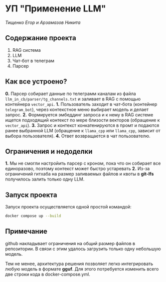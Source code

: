 # УП "Применение LLM" 
*Тищенко Егор и Арзамазов Никита*

## Содержание проекта 
1. RAG система
2. LLM
3. Чат-бот в телеграм
4. Парсер

## Как все устроено?

**0.** Парсер собирает данные по телеграмм каналам из файла ```llm_in_cb/parser/tg_channels.txt``` и заливает в RAG с помощью контейнера ```vector_api```.
**1.** Пользователь заходит в чат-бота (контейнер ```telegram_bot```), через контекстное меню выбирает модель и делает запрос. 
**2.** Формируется эмбеддинг запроса и к нему в RAG системе ищется подходящий контекст по мере близости векторов (обращение к ```vector_api```). 
**3.** Запрос и контекст конкатенируются в промт и подаются ранее выбранной LLM (обращение к ```llama_cpp``` или ```llama_cpp```, зависит от выбора пользователя). 
**4.** Ответ возвращается в чат пользователю.

## Ограничения и недоделки

**1.** Мы не смогли настройить парсер с кроном, пока что он собирает все единоразово, поэтому контекст может быстро устаревать
**2.** Из-за ограничений гитхаба на размер заливаемых файлов и квоты в **git-lfs** получилось залить только одну LLM.

## Запуск проекта

Запуск проекта осуществляется одной простой командой:

```bash
docker compose up --build
```

## Примечание

github накладывает ограничения на общий размер файлов в репозитории. В связи с этим удалось загрузить только одну небольшую модель. 

Тем не менее, архитектура решения позволяет легко интегрировать любую модель в формате **gguf**. Для этого потребуется изменить всего две строки кода в docker-compose.yml.

